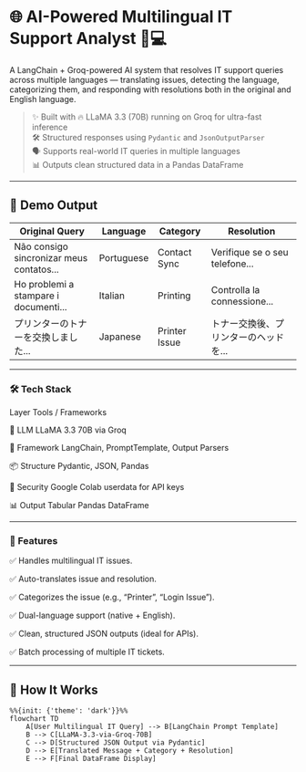 # 🌐 AI-Powered Multilingual IT Support Analyst 🤖💻

A LangChain + Groq-powered AI system that resolves IT support queries across multiple languages — translating issues, detecting the language, categorizing them, and responding with resolutions both in the original and English language.

> ✨ Built with 🔥 LLaMA 3.3 (70B) running on Groq for ultra-fast inference  
> 🛠️ Structured responses using `Pydantic` and `JsonOutputParser`  
> 🗣️ Supports real-world IT queries in multiple languages  
> 📊 Outputs clean structured data in a Pandas DataFrame

---

## 📸 Demo Output

| Original Query | Language | Category | Resolution |
|----------------|----------|----------|------------|
| Não consigo sincronizar meus contatos... | Portuguese | Contact Sync | Verifique se o seu telefone... |
| Ho problemi a stampare i documenti... | Italian | Printing | Controlla la connessione... |
| プリンターのトナーを交換しました... | Japanese | Printer Issue | トナー交換後、プリンターのヘッドを... |

---
### 🛠 Tech Stack

Layer	Tools / Frameworks

💬 LLM	LLaMA 3.3 70B via Groq

🧠 Framework	LangChain, PromptTemplate, Output Parsers

📦 Structure	Pydantic, JSON, Pandas

🔐 Security	Google Colab userdata for API keys

📊 Output	Tabular Pandas DataFrame

---

### 🚀 Features

✅ Handles multilingual IT issues.

✅ Auto-translates issue and resolution.

✅ Categorizes the issue (e.g., “Printer”, “Login Issue”).

✅ Dual-language support (native + English).

✅ Clean, structured JSON outputs (ideal for APIs).

✅ Batch processing of multiple IT tickets.

---

## 🧠 How It Works

```mermaid
%%{init: {'theme': 'dark'}}%%
flowchart TD
    A[User Multilingual IT Query] --> B[LangChain Prompt Template]
    B --> C[LLaMA-3.3-via-Groq-70B]
    C --> D[Structured JSON Output via Pydantic]
    D --> E[Translated Message + Category + Resolution]
    E --> F[Final DataFrame Display]

